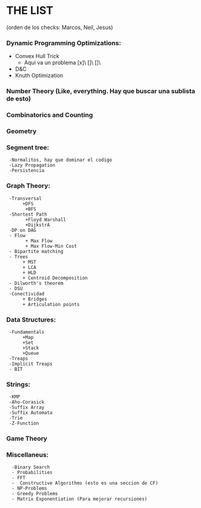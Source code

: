 # THE LIST

(orden de los checks: Marcos, Neil, Jesus)

### Dynamic Programming Optimizations:   

 - Convex Hull Trick
 	- Aqui va un problema [x]\ []\ []\
 - D&C
 - Knuth Optimization

### Number Theory (Like, everything. Hay que buscar una sublista de esto)

### Combinatorics and Counting

### Geometry

### Segment tree:

     -Normalitos, hay que dominar el codigo
     -Lazy Propagation
     -Persistencia 

### Graph Theory:
     
     -Transversal
          +DFS
           +BFS
     -Shortest Path
           +Floyd Warshall
           +DijkstrA
     -DP on DAG
     - Flow
           + Max Flow
           + Max Flow-Min Cost
     - Bipartite matching 
     - Trees
          + MST
          + LCA
          + HLD
          + Centroid Decomposition
     - Dilworth's theorem
     - DSU
     -Conectividad
          + Bridges
          + Articulation points

### Data Structures:

     -Fundamentals
          +Map
          +Set
          +Stack
          +Queue
     -Treaps
     -Implicit Treaps
     - BIT

### Strings:

     -KMP
     -Aho-Corasick
     -Suffix Array
     -Suffix Automata
     -Trie
     -Z-Function

### Game Theory

### Miscellaneus:
     
      -Binary Search
      - Probabilities
      - FFT
      -  Constructive Algorithms (esto es una seccion de CF)
      - NP-Problems
      - Greedy Problems
      - Matrix Exponentiation (Para mejorar recursiones)